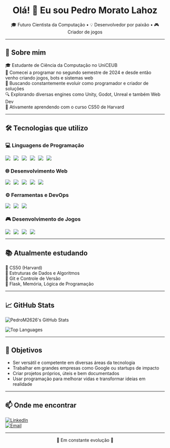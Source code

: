 <h1 align="center">Olá! 👋 Eu sou Pedro Morato Lahoz</h1>

<p align="center">
🎓 Futuro Cientista da Computação • 💡 Desenvolvedor por paixão • 🎮 Criador de jogos
</p>

---

## 🚀 Sobre mim
🎓 Estudante de Ciência da Computação no UniCEUB  
👾 Comecei a programar no segundo semestre de 2024 e desde então venho criando jogos, bots e sistemas web  
🎯 Buscando constantemente evoluir como programador e criador de soluções  
🔍 Explorando diversas engines como Unity, Godot, Unreal e também Web Dev  
📌 Ativamente aprendendo com o curso CS50 de Harvard  

---

## 🛠️ Tecnologias que utilizo

### 💻 Linguagens de Programação
<div style="display: flex; gap: 10px; flex-wrap: wrap;">
  <img src="https://img.shields.io/badge/C-A8B9CC?style=for-the-badge&logo=c&logoColor=black"/>
  <img src="https://img.shields.io/badge/C++-00599C?style=for-the-badge&logo=c%2B%2B&logoColor=white"/>
  <img src="https://img.shields.io/badge/C%23-239120?style=for-the-badge&logo=c-sharp&logoColor=white"/>
  <img src="https://img.shields.io/badge/Python-3776AB?style=for-the-badge&logo=python&logoColor=white"/>
  <img src="https://img.shields.io/badge/Lua-2C2D72?style=for-the-badge&logo=lua&logoColor=white"/>
  <img src="https://img.shields.io/badge/Javascript-F7DF1E?style=for-the-badge&logo=javascript&logoColor=black"/>
</div>

### 🌐 Desenvolvimento Web
<div style="display: flex; gap: 10px; flex-wrap: wrap;">
  <img src="https://img.shields.io/badge/HTML5-E34F26?style=for-the-badge&logo=html5&logoColor=white"/>
  <img src="https://img.shields.io/badge/CSS3-1572B6?style=for-the-badge&logo=css3&logoColor=white"/>
  <img src="https://img.shields.io/badge/React-61DAFB?style=for-the-badge&logo=react&logoColor=black"/>
  <img src="https://img.shields.io/badge/Bootstrap-7952B3?style=for-the-badge&logo=bootstrap&logoColor=white"/>
  <img src="https://img.shields.io/badge/Firebase-FFCA28?style=for-the-badge&logo=firebase&logoColor=black"/>
</div>

### ⚙️ Ferramentas e DevOps
<div style="display: flex; gap: 10px; flex-wrap: wrap;">
  <img src="https://img.shields.io/badge/Git-F05032?style=for-the-badge&logo=git&logoColor=white"/>
  <img src="https://img.shields.io/badge/VSCode-007ACC?style=for-the-badge&logo=visual-studio-code&logoColor=white"/>
  <img src="https://img.shields.io/badge/Docker-2496ED?style=for-the-badge&logo=docker&logoColor=white"/>
</div>

### 🎮 Desenvolvimento de Jogos
<div style="display: flex; gap: 10px; flex-wrap: wrap;">
  <img src="https://img.shields.io/badge/Unity-100000?style=for-the-badge&logo=unity&logoColor=white"/>
  <img src="https://img.shields.io/badge/Unreal%20Engine-313131?style=for-the-badge&logo=unrealengine&logoColor=white"/>
  <img src="https://img.shields.io/badge/Godot-3582bb?style=for-the-badge&logo=godot-engine&logoColor=white"/>
  <img src="https://img.shields.io/badge/Roblox%20Studio-000000?style=for-the-badge&logo=roblox&logoColor=white"/>
</div>

---

## 📚 Atualmente estudando

📘 CS50 (Harvard)  
🧠 Estruturas de Dados e Algoritmos  
🔄 Git e Controle de Versão  
🧪 Flask, Memória, Lógica de Programação  

---

## 📈 GitHub Stats

![PedroM2626's GitHub Stats](https://github-readme-stats.vercel.app/api?username=PedroM2626&show_icons=true&theme=tokyonight&count_private=true&cache_seconds=1)

![Top Languages](https://github-readme-stats.vercel.app/api/top-langs/?username=PedroM2626&layout=compact&theme=tokyonight&cache_seconds=1)

---

## 🎯 Objetivos

- Ser versátil e competente em diversas áreas da tecnologia  
- Trabalhar em grandes empresas como Google ou startups de impacto  
- Criar projetos próprios, úteis e bem documentados  
- Usar programação para melhorar vidas e transformar ideias em realidade  

---

## 📫 Onde me encontrar

[![LinkedIn](https://img.shields.io/badge/LinkedIn-0077B5?style=for-the-badge&logo=linkedin&logoColor=white)](https://www.linkedin.com/in/pedro-morato-lahoz)  
[![Email](https://img.shields.io/badge/Email-D14836?style=for-the-badge&logo=gmail&logoColor=white)](mailto:pedromoratolahoz@gmail.com)

---

<p align="center">🚧 Em constante evolução 🚀</p>

